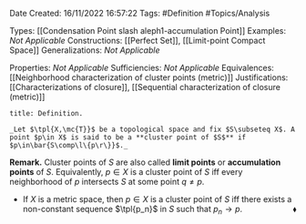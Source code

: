 <div class="topSpace"></div>

Date Created: 16/11/2022 16:57:22
Tags: #Definition #Topics/Analysis

Types: [[Condensation Point slash aleph1-accumulation Point]]
Examples: _Not Applicable_
Constructions: [[Perfect Set]], [[Limit-point Compact Space]]
Generalizations: _Not Applicable_

Properties: _Not Applicable_
Sufficiencies: _Not Applicable_
Equivalences: [[Neighborhood characterization of cluster points (metric)]]
Justifications: [[Characterizations of closure]], [[Sequential characterization of closure (metric)]]

``` ad-Definition
title: Definition.

_Let $\tpl{X,\mc{T}}$ be a topological space and fix $S\subseteq X$. A point $p\in X$ is said to be a **cluster point of $S$** if $p\in\bar{S\comp\l\{p\r\}}$._

```

**Remark.** Cluster points of $S$ are also called **limit points** or **accumulation points** of $S$. Equivalently, $p\in X$ is a cluster point of $S$ iff every neighborhood of $p$ intersects $S$ at some point $q\neq p$.
* If $X$ is a metric space, then $p\in X$ is a cluster point of $S$ iff there exists a non-constant sequence $\tpl{p_n}$ in $S$ such that $p_n\to p$.<span style="float:right;">$\blacklozenge$</span>
